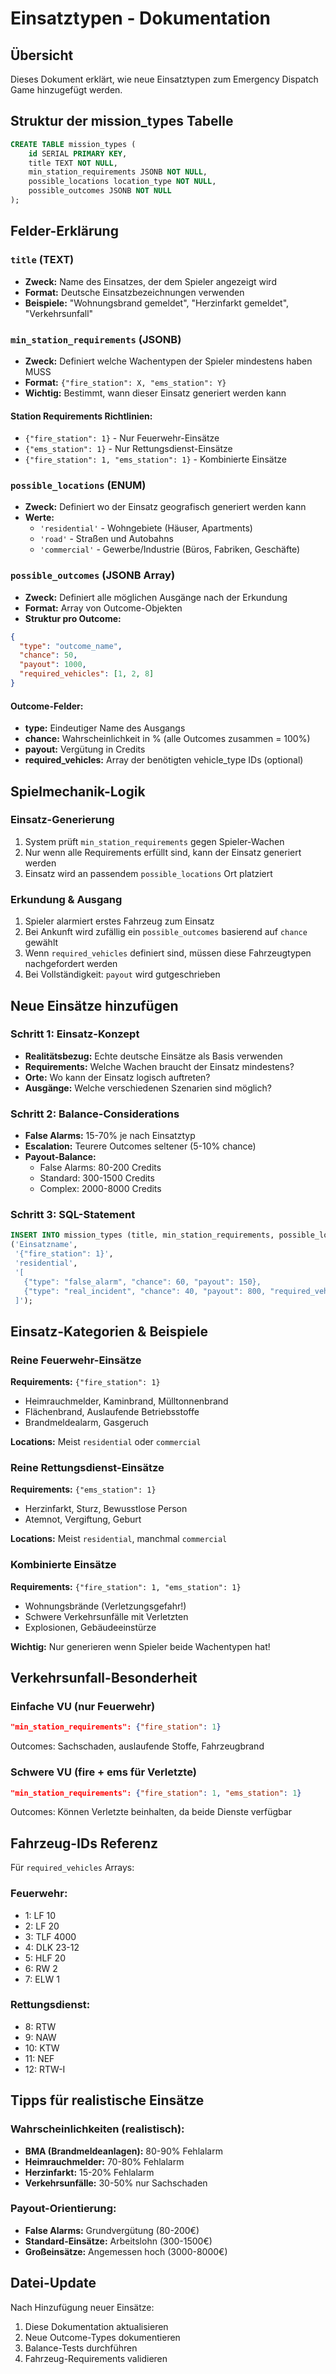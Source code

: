 # Einsatztypen - Dokumentation

## Übersicht
Dieses Dokument erklärt, wie neue Einsatztypen zum Emergency Dispatch Game hinzugefügt werden.

## Struktur der mission_types Tabelle

```sql
CREATE TABLE mission_types (
    id SERIAL PRIMARY KEY,
    title TEXT NOT NULL,
    min_station_requirements JSONB NOT NULL,
    possible_locations location_type NOT NULL,
    possible_outcomes JSONB NOT NULL
);
```

## Felder-Erklärung

### `title` (TEXT)
- **Zweck:** Name des Einsatzes, der dem Spieler angezeigt wird
- **Format:** Deutsche Einsatzbezeichnungen verwenden
- **Beispiele:** "Wohnungsbrand gemeldet", "Herzinfarkt gemeldet", "Verkehrsunfall"

### `min_station_requirements` (JSONB)
- **Zweck:** Definiert welche Wachentypen der Spieler mindestens haben MUSS
- **Format:** `{"fire_station": X, "ems_station": Y}`
- **Wichtig:** Bestimmt, wann dieser Einsatz generiert werden kann

#### Station Requirements Richtlinien:
- `{"fire_station": 1}` - Nur Feuerwehr-Einsätze
- `{"ems_station": 1}` - Nur Rettungsdienst-Einsätze  
- `{"fire_station": 1, "ems_station": 1}` - Kombinierte Einsätze

### `possible_locations` (ENUM)
- **Zweck:** Definiert wo der Einsatz geografisch generiert werden kann
- **Werte:**
  - `'residential'` - Wohngebiete (Häuser, Apartments)
  - `'road'` - Straßen und Autobahns
  - `'commercial'` - Gewerbe/Industrie (Büros, Fabriken, Geschäfte)

### `possible_outcomes` (JSONB Array)
- **Zweck:** Definiert alle möglichen Ausgänge nach der Erkundung
- **Format:** Array von Outcome-Objekten
- **Struktur pro Outcome:**
```json
{
  "type": "outcome_name",
  "chance": 50,
  "payout": 1000,
  "required_vehicles": [1, 2, 8]
}
```

#### Outcome-Felder:
- **type:** Eindeutiger Name des Ausgangs
- **chance:** Wahrscheinlichkeit in % (alle Outcomes zusammen = 100%)
- **payout:** Vergütung in Credits
- **required_vehicles:** Array der benötigten vehicle_type IDs (optional)

## Spielmechanik-Logik

### Einsatz-Generierung
1. System prüft `min_station_requirements` gegen Spieler-Wachen
2. Nur wenn alle Requirements erfüllt sind, kann der Einsatz generiert werden
3. Einsatz wird an passendem `possible_locations` Ort platziert

### Erkundung & Ausgang
1. Spieler alarmiert erstes Fahrzeug zum Einsatz
2. Bei Ankunft wird zufällig ein `possible_outcomes` basierend auf `chance` gewählt
3. Wenn `required_vehicles` definiert sind, müssen diese Fahrzeugtypen nachgefordert werden
4. Bei Vollständigkeit: `payout` wird gutgeschrieben

## Neue Einsätze hinzufügen

### Schritt 1: Einsatz-Konzept
- **Realitätsbezug:** Echte deutsche Einsätze als Basis verwenden
- **Requirements:** Welche Wachen braucht der Einsatz mindestens?
- **Orte:** Wo kann der Einsatz logisch auftreten?
- **Ausgänge:** Welche verschiedenen Szenarien sind möglich?

### Schritt 2: Balance-Considerations
- **False Alarms:** 15-70% je nach Einsatztyp
- **Escalation:** Teurere Outcomes seltener (5-10% chance)
- **Payout-Balance:** 
  - False Alarms: 80-200 Credits
  - Standard: 300-1500 Credits  
  - Complex: 2000-8000 Credits

### Schritt 3: SQL-Statement
```sql
INSERT INTO mission_types (title, min_station_requirements, possible_locations, possible_outcomes) VALUES
('Einsatzname',
 '{"fire_station": 1}',
 'residential',
 '[
   {"type": "false_alarm", "chance": 60, "payout": 150},
   {"type": "real_incident", "chance": 40, "payout": 800, "required_vehicles": [1]}
 ]');
```

## Einsatz-Kategorien & Beispiele

### Reine Feuerwehr-Einsätze
**Requirements:** `{"fire_station": 1}`
- Heimrauchmelder, Kaminbrand, Mülltonnenbrand
- Flächenbrand, Auslaufende Betriebsstoffe
- Brandmeldealarm, Gasgeruch

**Locations:** Meist `residential` oder `commercial`

### Reine Rettungsdienst-Einsätze  
**Requirements:** `{"ems_station": 1}`
- Herzinfarkt, Sturz, Bewusstlose Person
- Atemnot, Vergiftung, Geburt

**Locations:** Meist `residential`, manchmal `commercial`

### Kombinierte Einsätze
**Requirements:** `{"fire_station": 1, "ems_station": 1}`
- Wohnungsbrände (Verletzungsgefahr!)
- Schwere Verkehrsunfälle mit Verletzten
- Explosionen, Gebäudeeinstürze

**Wichtig:** Nur generieren wenn Spieler beide Wachentypen hat!

## Verkehrsunfall-Besonderheit

### Einfache VU (nur Feuerwehr)
```json
"min_station_requirements": {"fire_station": 1}
```
Outcomes: Sachschaden, auslaufende Stoffe, Fahrzeugbrand

### Schwere VU (fire + ems für Verletzte)
```json  
"min_station_requirements": {"fire_station": 1, "ems_station": 1}
```
Outcomes: Können Verletzte beinhalten, da beide Dienste verfügbar

## Fahrzeug-IDs Referenz
Für `required_vehicles` Arrays:

### Feuerwehr:
- 1: LF 10
- 2: LF 20  
- 3: TLF 4000
- 4: DLK 23-12
- 5: HLF 20
- 6: RW 2
- 7: ELW 1

### Rettungsdienst:
- 8: RTW
- 9: NAW
- 10: KTW
- 11: NEF
- 12: RTW-I

## Tipps für realistische Einsätze

### Wahrscheinlichkeiten (realistisch):
- **BMA (Brandmeldeanlagen):** 80-90% Fehlalarm
- **Heimrauchmelder:** 70-80% Fehlalarm
- **Herzinfarkt:** 15-20% Fehlalarm
- **Verkehrsunfälle:** 30-50% nur Sachschaden

### Payout-Orientierung:
- **False Alarms:** Grundvergütung (80-200€)
- **Standard-Einsätze:** Arbeitslohn (300-1500€)
- **Großeinsätze:** Angemessen hoch (3000-8000€)

## Datei-Update
Nach Hinzufügung neuer Einsätze:
1. Diese Dokumentation aktualisieren
2. Neue Outcome-Types dokumentieren
3. Balance-Tests durchführen
4. Fahrzeug-Requirements validieren
